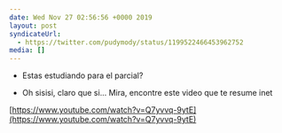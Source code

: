 ```yaml
---
date: Wed Nov 27 02:56:56 +0000 2019
layout: post
syndicateUrl:
  - https://twitter.com/pudymody/status/1199522466453962752
media: []
---
```

- Estas estudiando para el parcial?

- Oh sisisi, claro que si... Mira, encontre este video que te resume inet

[https://www.youtube.com/watch?v=Q7yvvq-9ytE](https://www.youtube.com/watch?v=Q7yvvq-9ytE)

